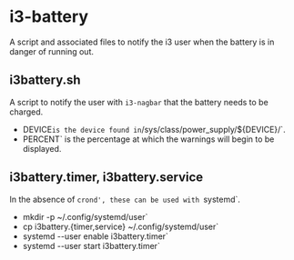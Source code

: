 # i3-battery

A script and associated files to notify the i3 user when the battery is in danger of running out.

## i3battery.sh

A script to notify the user with `i3-nagbar` that the battery needs to be charged.

* DEVICE` is the device found in `/sys/class/power_supply/${DEVICE}/`.
* PERCENT` is the percentage at which the warnings will begin to be displayed.

## i3battery.timer, i3battery.service

In the absence of `crond', these can be used with `systemd`.

* mkdir -p ~/.config/systemd/user`
* cp i3battery.{timer,service} ~/.config/systemd/user`
* systemd --user enable i3battery.timer`
* systemd --user start i3battery.timer`
